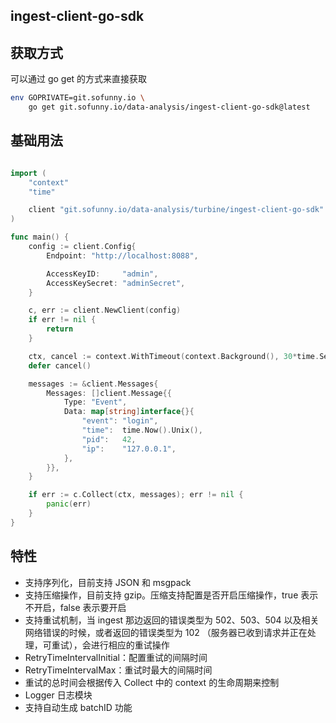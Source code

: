 ingest-client-go-sdk
---

## 获取方式

可以通过 go get 的方式来直接获取

```bash
env GOPRIVATE=git.sofunny.io \
	go get git.sofunny.io/data-analysis/ingest-client-go-sdk@latest
```

## 基础用法

```go

import (
	"context"
	"time"

	client "git.sofunny.io/data-analysis/turbine/ingest-client-go-sdk"
)

func main() {
	config := client.Config{
		Endpoint: "http://localhost:8088",

		AccessKeyID:     "admin",
		AccessKeySecret: "adminSecret",
	}

	c, err := client.NewClient(config)
	if err != nil {
		return
	}

	ctx, cancel := context.WithTimeout(context.Background(), 30*time.Second)
	defer cancel()

	messages := &client.Messages{
		Messages: []client.Message{{
			Type: "Event",
			Data: map[string]interface{}{
				"event": "login",
				"time":  time.Now().Unix(),
				"pid":   42,
				"ip":    "127.0.0.1",
			},
		}},
	}

	if err := c.Collect(ctx, messages); err != nil {
		panic(err)
	}
}
```

## 特性
- 支持序列化，目前支持 JSON 和 msgpack
- 支持压缩操作，目前支持 gzip。压缩支持配置是否开启压缩操作，true 表示不开启，false 表示要开启
- 支持重试机制，当 ingest 那边返回的错误类型为 502、503、504 以及相关网络错误的时候，或者返回的错误类型为 102 （服务器已收到请求并正在处理，可重试），会进行相应的重试操作
- RetryTimeIntervalInitial：配置重试的间隔时间
- RetryTimeIntervalMax：重试时最大的间隔时间
- 重试的总时间会根据传入 Collect 中的 context 的生命周期来控制
- Logger 日志模块
- 支持自动生成 batchID 功能
